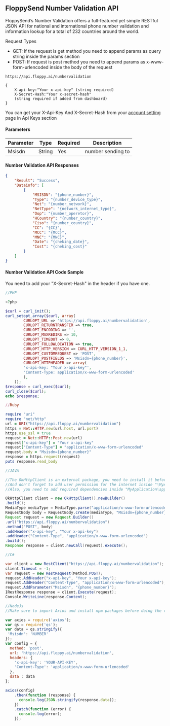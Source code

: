 ## FloppySend Number Validation API

FloppySend’s Number Validation offers a full-featured yet simple RESTful JSON API for national and international phone number validation and information lookup for a total of 232 countries around the world.

Request Types
 - GET: If the request is get method you need to append params as query string inside the params section
 - POST: If request is post method you need to append params as x-www-form-urlencoded inside the body of the request

```
https://api.floppy.ai/numbervalidation
```
```
{
    X-api-key:"Your x-api-key" (string required)
    X-Secret-Hash:"Your x-secret-hash" 
    (string required if added from dashboard)
}
```
You can get your X-Api-Key And X-Secret-Hash from your [account setting](https://app.floppysend.com/) page in Api Keys section

#### Parameters
  | Parameter | Type | Required | Description |
  | --------- | ---- | -------- | ----------- |
  | Msisdn | String | Yes | number sending to |

#### Number Validation API Responses
```JSON
{
    "Result": "Success",
    "Datainfo": [
        {
            "MSISDN": "{phone_number}",
            "Type": "{number_device_type}",
            "Net": "{number_network}",
            "NetType": "{network_internet_type}",
            "Oop": "{number_operetor}",
            "HCountry": "{number_country}",
            "Ciso": "{number_country}",
            "CC": "{CC}",
            "MCC": "{MCC}",
            "MNC": "{MNC}",
            "Date": "{cheking_date}",
            "Cost": "{cheking_cost}"
        }
    ]
}
```

#### Number Validation API Code Sample

You need to add your "X-Secret-Hash" in the header if you have one.

```PHP
//PHP

<?php

$curl = curl_init();
curl_setopt_array($curl, array(
        CURLOPT_URL => 'https://api.floppy.ai/numbervalidation',
        CURLOPT_RETURNTRANSFER => true,
        CURLOPT_ENCODING => '',
        CURLOPT_MAXREDIRS => 10,
        CURLOPT_TIMEOUT => 0,
        CURLOPT_FOLLOWLOCATION => true,
        CURLOPT_HTTP_VERSION => CURL_HTTP_VERSION_1_1,
        CURLOPT_CUSTOMREQUEST => 'POST',
        CURLOPT_POSTFIELDS => 'Msisdn={phone_number}',
        CURLOPT_HTTPHEADER => array(
        'x-api-key: "Your x-api-key"',
        'Content-Type: application/x-www-form-urlencoded'
        ),
    ));
$response = curl_exec($curl);
curl_close($curl);
echo $response;
```

```ruby
//Ruby

require "uri"
require "net/http"
url = URI("https://api.floppy.ai/numbervalidation")
https = Net::HTTP.new(url.host, url.port)
https.use_ssl = true
request = Net::HTTP::Post.new(url)
request["x-api-key"] = "Your x-api-key"
request["Content-Type"] = "application/x-www-form-urlencoded"
request.body = "Msisdn={phone_number}"
response = https.request(request)
puts response.read_body
```

```Java
//JAVA

//The OkHttpClient is an external package, you need to install it before making the request, 
//And don't forget to add user permission for the internet inside "\MyApplication\app\src\main\AndroidManifest.xml"
//Also, you need to add required dependencies inside "MyApplication\app\build.gradle"

OkHttpClient client = new OkHttpClient().newBuilder()
.build();
MediaType mediaType = MediaType.parse("application/x-www-form-urlencoded");
RequestBody body = RequestBody.create(mediaType, "Msisdn={phone_number}");
Request request = new Request.Builder()
.url("https://api.floppy.ai/numbervalidation")
.method("POST", body)
.addHeader("x-api-key", "Your x-api-key")
.addHeader("Content-Type", "application/x-www-form-urlencoded")
.build();
Response response = client.newCall(request).execute();
```

```C#
//C#

var client = new RestClient("https://api.floppy.ai/numbervalidation");
client.Timeout = -1;
var request = new RestRequest(Method.POST);
request.AddHeader("x-api-key", "Your x-api-key");
request.AddHeader("Content-Type", "application/x-www-form-urlencoded");
request.AddParameter("Msisdn", "{phone_number}");
IRestResponse response = client.Execute(request);
Console.WriteLine(response.Content);
```

```JavaScript
//NodeJs
//Make sure to import Axios and install npm packages before doing the request

var axios = require('axios');
var qs = require('qs');
var data = qs.stringify({
 'Msisdn': 'NUMBER' 
});
var config = {
  method: 'post',
  url: 'https://api.floppy.ai/numbervalidation',
  headers: { 
    'x-api-key': 'YOUR-API-KEY',
    'Content-Type': 'application/x-www-form-urlencoded'
  },
  data : data
};

axios(config)
    .then(function (response) {
      console.log(JSON.stringify(response.data));
    })
    .catch(function (error) {
      console.log(error);
    });
```

